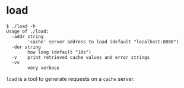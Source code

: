 # load

```
$ ./load -h
Usage of ./load:
  -addr string
        'cache' server address to load (default "localhost:8080")
  -dur string
        how long (default "10s")
  -v    print retrieved cache values and error strings
  -vv
        very verbose
```

`load` is a tool to generate requests on a `cache` server.